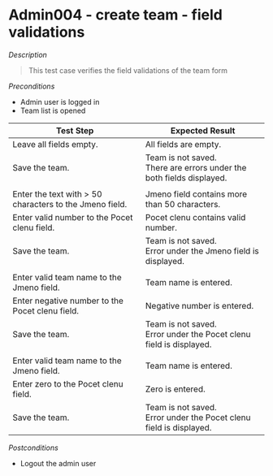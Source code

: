 # Admin004 - create team - field validations

*Description*
>This test case verifies the field validations of the team form

*Preconditions*
* Admin user is logged in
* Team list is opened

|Test Step|Expected Result|
|---------|---------------|
|Leave all fields empty.|All fields are empty.|
|Save the team.|Team is not saved.<br>There are errors under the both fields displayed.|
|||
|Enter the text with > 50 characters to the Jmeno field.|Jmeno field contains more than 50 characters.|
|Enter valid number to the Pocet clenu field.|Pocet clenu contains valid number.|
|Save the team.|Team is not saved.<br>Error under the Jmeno field is displayed.|
|||
|Enter valid team name to the Jmeno field.|Team name is entered.|
|Enter negative number to the Pocet clenu field.|Negative number is entered.|
|Save the team.|Team is not saved.<br>Error under the Pocet clenu field is displayed.|
|||
|Enter valid team name to the Jmeno field.|Team name is entered.|
|Enter zero to the Pocet clenu field.|Zero is entered.|
|Save the team.|Team is not saved.<br>Error under the Pocet clenu field is displayed.|

*Postconditions*
* Logout the admin user
